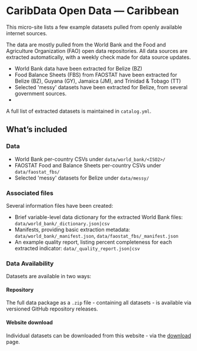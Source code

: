 # CaribData Open Data — Caribbean

This micro-site lists a few example datasets pulled from openly available internet sources. 

The data are mostly pulled from the World Bank and the Food and Agriculture Organization (FAO) open data repositories. 
All data sources are extracted automatically, with a weekly check made for data source updates. 

- World Bank data have been extracted for Belize (BZ)
- Food Balance Sheets (FBS) from FAOSTAT have been extracted for Belize (BZ), Guyana (GY), Jamaica (JM), and Trinidad & Tobago (TT)
- Selected 'messy' datasets have been extracted for Belize, from several government sources.
- 
A full list of extracted datasets is maintained in `catalog.yml`.

## What’s included

### Data
- World Bank per-country CSVs under `data/world_bank/<ISO2>/`
- FAOSTAT Food and Balance Sheets per-country CSVs under `data/faostat_fbs/`
- Selected 'messy' datasets for Belize under `data/messy/`

### Associated files
Several information files have been created:

- Brief variable-level data dictionary for the extracted World Bank files: `data/world_bank/_dictionary.json|csv`
- Manifests, providing basic extraction metadata: `data/world_bank/_manifest.json`, `data/faostat_fbs/_manifest.json`
- An example quality report, listing percent completeness for each extracted indicator: `data/_quality_report.json|csv`

### Data Availability
Datasets are available in two ways:

#### Repository 
The full data package as a `.zip` file - containing all datasets - is available via versioned GitHub repository releases.

#### Website download
Individual datasets can be downloaded from this website - via the [download](downloads.md) page.
